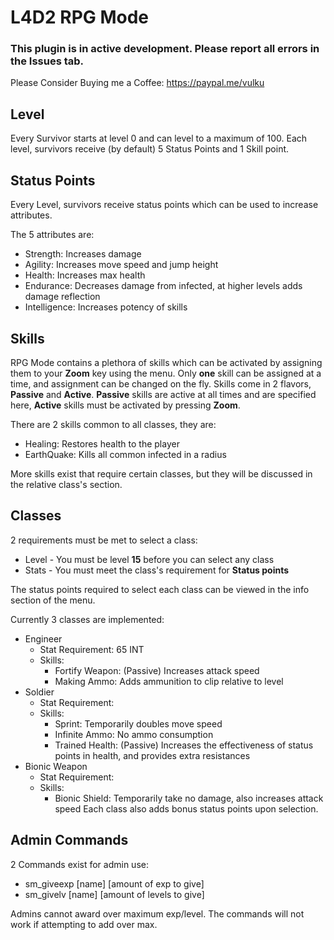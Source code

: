 # L4D2 RPG Mode

### **This plugin is in active development. Please report all errors in the Issues tab.**

Please Consider Buying me a Coffee: https://paypal.me/vulku

## Level
Every Survivor starts at level 0 and can level to a maximum of 100.
Each level, survivors receive (by default) 5 Status Points and 1 Skill point.

## Status Points
Every Level, survivors receive status points which can be used to increase attributes.

The 5 attributes are:
* Strength: Increases damage
* Agility: Increases move speed and jump height
* Health: Increases max health
* Endurance: Decreases damage from infected, at higher levels adds damage reflection
* Intelligence: Increases potency of skills

## Skills
RPG Mode contains a plethora of skills which can be activated by assigning them to your **Zoom** key using the menu.
Only **one** skill can be assigned at a time, and assignment can be changed on the fly. Skills come in 2 flavors, **Passive** and **Active**.
**Passive** skills are active at all times and are specified here, **Active** skills must be activated by pressing **Zoom**.

There are 2 skills common to all classes,
they are:
* Healing: Restores health to the player
* EarthQuake: Kills all common infected in a radius

More skills exist that require certain classes, but they will be discussed in the relative class's section.

## Classes
2 requirements must be met to select a class:
* Level - You must be level **15** before you can select any class
* Stats - You must meet the class's requirement for **Status points**

The status points required to select each class can be viewed in the info section of the menu.

Currently 3 classes are implemented:
* Engineer
  * Stat Requirement: 65 INT
  * Skills:
    * Fortify Weapon: (Passive) Increases attack speed
    * Making Ammo: Adds ammunition to clip relative to level
* Soldier
  * Stat Requirement:
  * Skills:
    * Sprint: Temporarily doubles move speed
    * Infinite Ammo: No ammo consumption
    * Trained Health: (Passive) Increases the effectiveness of status points in health, and provides extra resistances
* Bionic Weapon
  * Stat Requirement:
  * Skills:
    * Bionic Shield: Temporarily take no damage, also increases attack speed
Each class also adds bonus status points upon selection.

## Admin Commands
2 Commands exist for admin use:
* sm_giveexp [name] [amount of exp to give]
* sm_givelv [name] [amount of levels to give]

Admins cannot award over maximum exp/level. The commands will not work if attempting to add over max.
